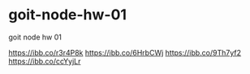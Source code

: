 # goit-node-hw-01

goit node hw 01

https://ibb.co/r3r4P8k
https://ibb.co/6HrbCWj
https://ibb.co/9Th7yf2
https://ibb.co/ccYyjLr
